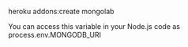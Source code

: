 heroku addons:create mongolab

You can access this variable in your Node.js code as process.env.MONGODB\_URI

